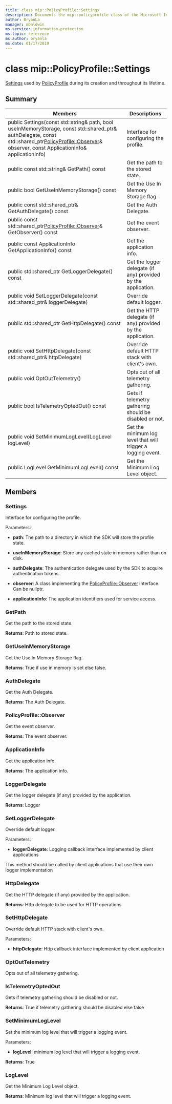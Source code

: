 ```yaml
---
title: class mip::PolicyProfile::Settings 
description: Documents the mip::policyprofile class of the Microsoft Information Protection (MIP) SDK.
author: BryanLa
manager: mbaldwin
ms.service: information-protection
ms.topic: reference
ms.author: bryanla
ms.date: 01/17/2019
---
```


# class mip::PolicyProfile::Settings 
[Settings](undefined) used by [PolicyProfile](undefined) during its creation and throughout its lifetime.
  
## Summary
 Members                        | Descriptions                                
--------------------------------|---------------------------------------------
public Settings(const std::string& path, bool useInMemoryStorage, const std::shared_ptr<AuthDelegate>& authDelegate, const std::shared_ptr<PolicyProfile::Observer>& observer, const ApplicationInfo& applicationInfo)  |  Interface for configuring the profile.
 public const std::string& GetPath() const  |  Get the path to the stored state.
 public bool GetUseInMemoryStorage() const  |  Get the Use In Memory Storage flag.
public const std::shared_ptr<AuthDelegate>& GetAuthDelegate() const  |  Get the Auth Delegate.
public const std::shared_ptr<PolicyProfile::Observer>& GetObserver() const  |  Get the event observer.
 public const ApplicationInfo GetApplicationInfo() const  |  Get the application info.
public std::shared_ptr<LoggerDelegate> GetLoggerDelegate() const  |  Get the logger delegate (if any) provided by the application.
public void SetLoggerDelegate(const std::shared_ptr<LoggerDelegate>& loggerDelegate)  |  Override default logger.
public std::shared_ptr<HttpDelegate> GetHttpDelegate() const  |  Get the HTTP delegate (if any) provided by the application.
public void SetHttpDelegate(const std::shared_ptr<HttpDelegate>& httpDelegate)  |  Override default HTTP stack with client's own.
 public void OptOutTelemetry()  |  Opts out of all telemetry gathering.
 public bool IsTelemetryOptedOut() const  |  Gets if telemetry gathering should be disabled or not.
 public void SetMinimumLogLevel(LogLevel logLevel)  |  Set the minimum log level that will trigger a logging event.
 public LogLevel GetMinimumLogLevel() const  |  Get the Minimum Log Level object.
  
## Members
  
### Settings
Interface for configuring the profile.

Parameters:  
* **path**: The path to a directory in which the SDK will store the profile state. 


* **useInMemoryStorage**: Store any cached state in memory rather than on disk. 


* **authDelegate**: The authentication delegate used by the SDK to acquire authentication tokens. 


* **observer**: A class implementing the [PolicyProfile::Observer](undefined) interface. Can be nullptr. 


* **applicationInfo**: The application identifiers used for service access.


  
### GetPath
Get the path to the stored state.

  
**Returns**: Path to stored state.
  
### GetUseInMemoryStorage
Get the Use In Memory Storage flag.

  
**Returns**: True if use in memory is set else false.
  
### AuthDelegate
Get the Auth Delegate.

  
**Returns**: The Auth Delegate.
  
### PolicyProfile::Observer
Get the event observer.

  
**Returns**: The event observer.
  
### ApplicationInfo
Get the application info.

  
**Returns**: The application info.
  
### LoggerDelegate
Get the logger delegate (if any) provided by the application.

  
**Returns**: Logger
  
### SetLoggerDelegate
Override default logger.

Parameters:  
* **loggerDelegate**: Logging callback interface implemented by client applications


This method should be called by client applications that use their own logger implementation
  
### HttpDelegate
Get the HTTP delegate (if any) provided by the application.

  
**Returns**: Http delegate to be used for HTTP operations
  
### SetHttpDelegate
Override default HTTP stack with client's own.

Parameters:  
* **httpDelegate**: Http callback interface implemented by client application


  
### OptOutTelemetry
Opts out of all telemetry gathering.
  
### IsTelemetryOptedOut
Gets if telemetry gathering should be disabled or not.

  
**Returns**: True if telemetry gathering should be disabled else false
  
### SetMinimumLogLevel
Set the minimum log level that will trigger a logging event.

Parameters:  
* **logLevel**: minimum log level that will trigger a logging event. 



  
**Returns**: True
  
### LogLevel
Get the Minimum Log Level object.

  
**Returns**: Minimum log level that will trigger a logging event.